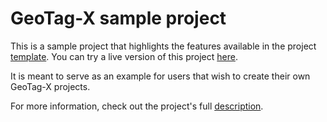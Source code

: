 GeoTag-X sample project
=======================

This is a sample project that highlights the features available in the project [template][geotagx-project-template].
You can try a live version of this project [here](http://geotagx.org/project/sample).

It is meant to serve as an example for users that wish to create their own GeoTag-X projects.


For more information, check out the project's full [description][long_description].


[geotagx-project-template]:https://github.com/geotagx/geotagx-project-template
[long_description]:long_description.md

